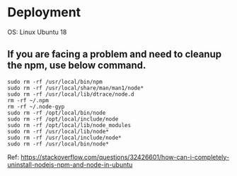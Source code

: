 # Deployment 

OS: Linux Ubuntu 18


## If you are facing a problem and need to cleanup the npm, use below command.

````
sudo rm -rf /usr/local/bin/npm 
sudo rm -rf /usr/local/share/man/man1/node* 
sudo rm -rf /usr/local/lib/dtrace/node.d
rm -rf ~/.npm
rm -rf ~/.node-gyp
sudo rm -rf /opt/local/bin/node
sudo rm -rf /opt/local/include/node
sudo rm -rf /opt/local/lib/node_modules
sudo rm -rf /usr/local/lib/node*
sudo rm -rf /usr/local/include/node*
sudo rm -rf /usr/local/bin/node*
````
Ref: https://stackoverflow.com/questions/32426601/how-can-i-completely-uninstall-nodejs-npm-and-node-in-ubuntu


